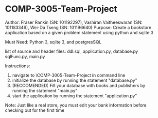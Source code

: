 # COMP-3005-Team-Project
Author: Fraser Rankin (SN: 101192297), Vashiran Vaitheeswaran (SN: 101183346), Wei-Da Tseng (SN: 101196640)
Purpose: Create a bookstore application based on a given problem statement using python and sqlite 3

Must Need: Python 3, sqlite 3, and postgresSQL

list of source and header files: ddl.sql, application.py, database.py sqlFunc.py, main.py

Instructions:

1. navigate to \COMP-3005-Team-Project in command line
2. initialize the database by running the statement "database.py"
3. (RECCOMENDED) Fill your database with books and publishers by running the statement "main.py"
4. start the application by running the statement "application.py"



Note: Just like a real store, you must edit your bank information before checking out for the first time
